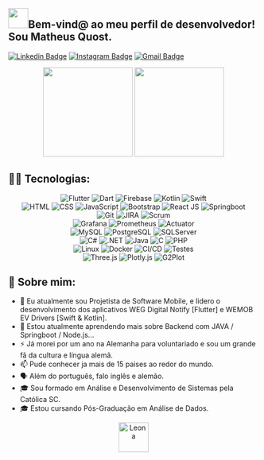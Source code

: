 ## <img height="40" src="[https://tenor.com/view/dev-gif-23299500](https://c.tenor.com/o6aj3W2I7rMAAAAC/dev.gif)"/>Bem-vind@ ao meu perfil de desenvolvedor! Sou Matheus Quost.

[![Linkedin Badge](https://img.shields.io/badge/-matheusquost-blue?style=flat&logo=Linkedin&logoColor=white&link=https://www.linkedin.com/in/-/)](https://www.linkedin.com/in/matheusquost/)
[![Instagram Badge](https://img.shields.io/badge/-@matheusquost-purple?style=flat&logo=instagram&logoColor=white&link=https://instagram.com/matheus_quost/)](https://instagram.com/matheus_quost)
[![Gmail Badge](https://img.shields.io/badge/-matheusquost-c14438?style=flat&logo=Gmail&logoColor=white&link=mailto:matheusquost@pm.me)](mailto:matheusquost@pm.me)

<div align="center">
  <img height="180em" src="https://github-readme-stats.vercel.app/api?username=Quost&theme=dark" />
  <img height="180em" src="https://github-readme-stats.vercel.app/api/top-langs/?username=Quost&layout=compact&card_width=300&theme=dark" />
</div>


## 👩‍💻 Tecnologias:

<div align="center">
  <div align="center">
    <img title="Flutter" alt="Flutter" src="https://img.shields.io/badge/Flutter-02569B?style=for-the-badge&logo=flutter&logoColor=white" />
    <img title="Dart" alt="Dart" src="https://img.shields.io/badge/Dart-0175C2?style=for-the-badge&logo=dart&logoColor=white" />
    <img title="Firebase" alt="Firebase" src="https://img.shields.io/badge/Firebase-FFCA28?style=for-the-badge&logo=firebase&logoColor=black" />
    <img title="Kotlin" alt="Kotlin" src="https://img.shields.io/badge/Kotlin-0095D5?style=for-the-badge&logo=kotlin&logoColor=white" />
    <img title="Swift" alt="Swift" src="https://img.shields.io/badge/Swift-FA7343?style=for-the-badge&logo=swift&logoColor=white" />
  </div>
  
  <div align="center">
    <img title="HTML-5" alt="HTML" src="https://img.shields.io/badge/HTML5-E34F26?style=for-the-badge&logo=html5&logoColor=white" />
    <img title="CSS-3" alt="CSS" src="https://img.shields.io/badge/CSS3-1572B6?style=for-the-badge&logo=css3&logoColor=white" />
    <img title="JavaScript" alt="JavaScript" src="https://img.shields.io/badge/JavaScript-F7DF1E?style=for-the-badge&logo=javascript&logoColor=black" />
    <img title="Bootstrap" alt="Bootstrap" src="https://img.shields.io/badge/Bootstrap-563D7C?style=for-the-badge&logo=bootstrap&logoColor=white" />
    <img title="ReactJS" alt="React JS" src="https://img.shields.io/badge/React-20232A?style=for-the-badge&logo=react&logoColor=61DAFB" />
    <img title="Springboot" alt="Springboot" src="https://img.shields.io/badge/Springboot-6DB33F?style=for-the-badge&logo=spring-boot&logoColor=white" />
  </div>
  
  <div align="center">
    <img title="Git" alt="Git" src="https://img.shields.io/badge/Git-F05032?style=for-the-badge&logo=git&logoColor=white" />
    <img title="JIRA" alt="JIRA" src="https://img.shields.io/badge/JIRA-0052CC?style=for-the-badge&logo=jira&logoColor=white" />
    <img title="Scrum" alt="Scrum" src="https://img.shields.io/badge/Scrum-000000?style=for-the-badge&logo=scrum&logoColor=white" />
  </div>

  <div align="center">
    <img title="Grafana" alt="Grafana" src="https://img.shields.io/badge/Grafana-F46800?style=for-the-badge&logo=grafana&logoColor=white" />
    <img title="Prometheus" alt="Prometheus" src="https://img.shields.io/badge/Prometheus-E6522C?style=for-the-badge&logo=prometheus&logoColor=white" />
    <img title="Actuator" alt="Actuator" src="https://img.shields.io/badge/Actuator-000000?style=for-the-badge&logo=spring-boot&logoColor=white" />
  </div>
  
  <div align="center">
    <img title="MySQL" alt="MySQL" src="https://img.shields.io/badge/MySQL-4479A1?style=for-the-badge&logo=mysql&logoColor=white" />
    <img title="PostgreSQL" alt="PostgreSQL" src="https://img.shields.io/badge/PostgreSQL-336791?style=for-the-badge&logo=postgresql&logoColor=white" />
    <img title="SQLServer" alt="SQLServer" src="https://img.shields.io/badge/Microsoft%20SQL%20Server-CC2927?style=for-the-badge&logo=microsoft-sql-server&logoColor=white" />
  </div>
  
   <div align="center">
    <img title="C#" alt="C#" src="https://img.shields.io/badge/C%23-239120?style=for-the-badge&logo=c-sharp&logoColor=white" />
    <img title=".NET" alt=".NET" src="https://img.shields.io/badge/.NET-512BD4?style=for-the-badge&logo=.net&logoColor=white" />
    <img title="Java" alt="Java" src="https://img.shields.io/badge/Java-007396?style=for-the-badge&logo=java&logoColor=white" />
    <img title="C" alt="C" src="https://img.shields.io/badge/C-00599C?style=for-the-badge&logo=c&logoColor=white" />
    <img title="PHP" alt="PHP" src="https://img.shields.io/badge/PHP-777BB4?style=for-the-badge&logo=php&logoColor=white" />
  </div>
  
  <div align="center">
    <img title="Linux" alt="Linux" src="https://img.shields.io/badge/Linux-FCC624?style=for-the-badge&logo=linux&logoColor=black" />
    <img title="Docker" alt="Docker" src="https://img.shields.io/badge/Docker-2496ED?style=for-the-badge&logo=docker&logoColor=white" />
    <img title="CI/CD" alt="CI/CD" src="https://img.shields.io/badge/CI/CD-000000?style=for-the-badge&logo=jenkins&logoColor=white" />
    <img title="Testes" alt="Testes" src="https://img.shields.io/badge/Testes-000000?style=for-the-badge&logo=junit&logoColor=white" />
  </div>
  
  <div align="center">
    <img title="Three.js" alt="Three.js" src="https://img.shields.io/badge/Three.js-000000?style=for-the-badge&logo=three.js&logoColor=white" />
    <img title="Plotly.js" alt="Plotly.js" src="https://img.shields.io/badge/Plotly.js-3F4F75?style=for-the-badge" />
    <img title="G2Plot" alt="G2Plot" src="https://img.shields.io/badge/G2Plot-5B8FF9?style=for-the-badge" />
  </div>  
</div>


## 📖 Sobre mim:

- 🔭 Eu atualmente sou Projetista de Software Mobile, e lidero o desenvolvimento dos aplicativos WEG Digital Notify [Flutter] e WEMOB EV Drivers [Swift & Kotlin].
- 🌱 Estou atualmente aprendendo mais sobre Backend com JAVA / Springboot / Node.js...
- ⚡ Já morei por um ano na Alemanha para voluntariado e sou um grande fã da cultura e língua alemã.
- 📫 Pude conhecer ja mais de 15 paises ao redor do mundo.
- 🗣️ Além do português, falo inglês e alemão. 
- 🎓 Sou formado em Análise e Desenvolvimento de Sistemas pela Católica SC. 
- 🎓 Estou cursando Pós-Graduação em Análise de Dados.


<div align="center">
  <img height="60em" alt="Leona" src="https://codingislove.com/wp-content/uploads/2015/12/codinglovenew.png">
</div>
